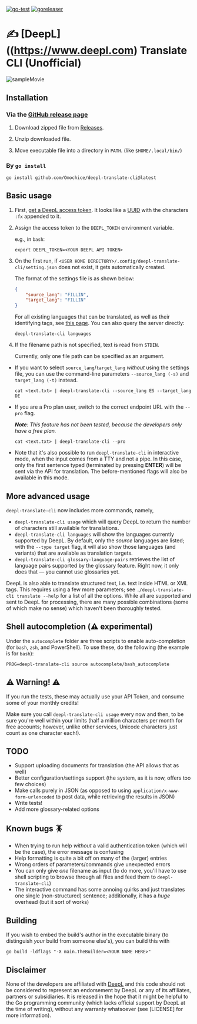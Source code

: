 [![go-test](https://github.com/Omochice/deepl-translate-cli/actions/workflows/ci.yml/badge.svg?branch=main)](https://github.com/Omochice/deepl-translate-cli/actions/workflows/ci.yml)
[![goreleaser](https://github.com/Omochice/deepl-translate-cli/actions/workflows/autorelease.yml/badge.svg)](https://github.com/Omochice/deepl-translate-cli/actions/workflows/autorelease.yml)

# ✍️ [DeepL]((https://www.deepl.com) Translate CLI (Unofficial)

![sampleMovie](https://i.gyazo.com/09a4801d44e85980f83666dceda0166e.gif)

## Installation

### Via the [GitHub release page](https://github.com/Omochice/deepl-translate-cli/releases)

1. Download zipped file from [Releases](https://github.com/Omochice/deepl-translate-cli/releases).

2. Unzip downloaded file.

3. Move executable file into a directory in `PATH`. (like `$HOME/.local/bin/`)

### By `go install`

```console
go install github.com/Omochice/deepl-translate-cli@latest
```

## Basic usage

1. First, [get a DeepL access token](https://www.deepl.com/docs-api). It looks like a [UUID](https://en.wikipedia.org/wiki/Universally_unique_identifier) with the characters `:fx` appended to it.

2. Assign the access token to the `DEEPL_TOKEN` environment variable.

    e.g., in `bash`:

    ```console
    export DEEPL_TOKEN=<YOUR DEEPL API TOKEN>
    ```

3. On the first run, if `<USER HOME DIRECTORY>/.config/deepl-translate-cli/setting.json` does not exist, it gets automatically created.

    The format of the settings file is as shown below:

    ```json
    {
    	"source_lang": "FILLIN",
    	"target_lang": "FILLIN"
    }
    ```

    For all existing languages that can be translated, as well as their identifying tags, see [this page](https://www.deepl.com/docs-api/translating-text/request/). You can also query the server directly:

    ```console
    deepl-translate-cli languages

    ```

4. If the filename path is not specified, text is read from `STDIN`.

    Currently, only one file path can be specified as an argument.

-   If you want to select `source_lang`/`target_lang` _without_ using the settings file, you can use the command-line parameters `--source_lang (-s)` and `target_lang (-t)` instead.

    ```console
    cat <text.txt> | deepl-translate-cli --source_lang ES --target_lang DE
    ```

-   If you are a Pro plan user, switch to the correct endpoint URL with the `--pro` flag.

    _**Note**: This feature has not been tested, because the developers only have a free plan._

    ```console
    cat <text.txt> | deepl-translate-cli --pro

    ```

-   Note that it's also possible to run `deepl-translate-cli` in interactive mode, when the input comes from a TTY and not a pipe. In this case, only the first sentence typed (terminated by pressing **ENTER**) will be sent via the API for translation. The before-mentioned flags will also be available in this mode.

## More advanced usage

`deepl-translate-cli` now includes more commands, namely,

-   `deepl-translate-cli usage` which will query DeepL to return the number of characters still available for translations.
-   `deepl-translate-cli languages` will show the languages currently supported by DeepL. By default, only the _source_ languages are listed; with the `--type target` flag, it will also show those languages (and variants) that are available as translation targets.
-   `deepl-translate-cli glossary-language-pairs` retrieves the list of language pairs supported by the glossary feature. Right now, it only does that — you cannot use glossaries yet.

DeepL is also able to translate structured text, i.e. text inside HTML or XML tags. This requires using a few more parameters; see `./deepl-translate-cli translate --help` for a list of all the options. While all are supported and sent to DeepL for processing, there are many possible combinations (some of which make no sense) which haven't been thoroughly tested.

## Shell autocompletion (⚠️ experimental)

Under the `autocomplete` folder are three scripts to enable auto-completion (for `bash`, `zsh`, and PowerShell). To use these, do the following (the example is for `bash`):

```console
PROG=deepl-translate-cli source autocomplete/bash_autocomplete
```

## ⚠️ Warning! ⚠️

If you run the tests, these may actually use your API Token, and consume some of your monthly credits!

Make sure you call `deepl-translate-cli usage` every now and then, to be sure you're well within your limits (half a million characters per month for free accounts; however, unlike other services, Unicode characters just count as one character each!).

## TODO

-   Support uploading documents for translation (the API allows that as well)
-   Better configuration/settings support (the system, as it is now, offers too few choices)
-   Make calls purely in JSON (as opposed to using `application/x-www-form-urlencoded` to post data, while retrieving the results in JSON)
-   Write tests!
-   Add more glossary-related options

## Known bugs 🪳

-   When trying to run help _without_ a valid authentication token (which will be the case), the error message is confusing
-   Help formatting is quite a bit off on many of the (larger) entries
-   Wrong orders of parameters/commands give unexpected errors
-   You can only give _one_ filename as input (to do more, you'll have to use shell scripting to browse through all files and feed them to `deepl-translate-cli`)
-   The interactive command has some annoing quirks and just translates one single (non-structured) sentence; additionally, it has a _huge_ overhead (but it sort of works)

## Building

If you wish to embed the build's author in the executable binary (to distinguish _your_ build from someone else's), you can build this with

```console
go build -ldflags "-X main.TheBuilder=<YOUR NAME HERE>"
```

## Disclaimer

None of the developers are affiliated with [DeepL](https://www.deepl.com/) and this code should not be considered to represent an endorsement by DeepL or any of its affiliates, partners or subsidiaries. It is released in the hope that it might be helpful to the Go programming community (which lacks official support by DeepL at the time of writing), without any warranty whatsoever (see [LICENSE] for more information).
